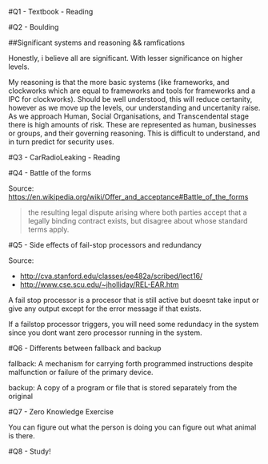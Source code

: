 #Q1 - Textbook - Reading

#Q2 - Boulding

##Significant systems and reasoning && ramfications

Honestly, i believe all are significant. With lesser significance on higher levels.

My reasoning is that the more basic systems (like frameworks, and clockworks which are equal to frameworks and tools for frameworks and a IPC for clockworks). Should be well understood, this will reduce certanity, however as we move up the levels, our understanding and uncertanity raise. As we approach Human, Social Organisations, and Transcendental stage there is high amounts of risk. These are represented as human, businesses or groups, and their governing reasoning. This is difficult to understand, and in turn predict for security uses. 

#Q3 - CarRadioLeaking - Reading

#Q4 - Battle of the forms

Source: https://en.wikipedia.org/wiki/Offer_and_acceptance#Battle_of_the_forms

> the resulting legal dispute arising where both parties accept that a legally binding contract exists, but disagree about whose standard terms apply.

#Q5 - Side effects of fail-stop processors and redundancy

Source:
- http://cva.stanford.edu/classes/ee482a/scribed/lect16/
- http://www.cse.scu.edu/~jholliday/REL-EAR.htm


A fail stop processor is a procesor that is still active but doesnt take input or give any output except for the error message if that exists.

If a failstop processor triggers, you will need some redundacy in the system since you dont want zero processor running in the system.

#Q6 - Differents between fallback and backup


fallback: A mechanism for carrying forth programmed instructions despite malfunction or failure of the primary device.

backup: A copy of a program or file that is stored separately from the original

#Q7 - Zero Knowledge Exercise

You can figure out what the person is doing you can figure out what animal is there. 

#Q8 - Study!
